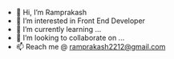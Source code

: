 - 👋 Hi, I’m Ramprakash
- 👀 I’m interested in Front End Developer
- 🌱 I’m currently learning ...
- 💞️ I’m looking to collaborate on ...
- 📫 Reach me @ ramprakash2212@gmail.com

<!---
ramprakash2212/ramprakash2212 is a ✨ special ✨ repository because its `README.md` (this file) appears on your GitHub profile.
You can click the Preview link to take a look at your changes.
--->
